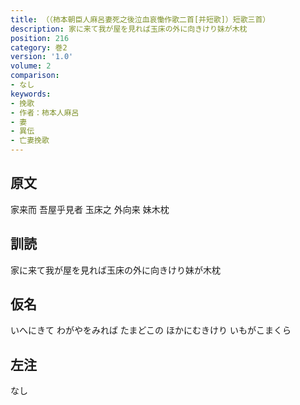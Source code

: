 ```yaml
---
title: （（柿本朝臣人麻呂妻死之後泣血哀慟作歌二首[并短歌]）短歌三首）
description: 家に来て我が屋を見れば玉床の外に向きけり妹が木枕
position: 216
category: 巻2
version: '1.0'
volume: 2
comparison:
- なし
keywords:
- 挽歌
- 作者：柿本人麻呂
- 妻
- 異伝
- 亡妻挽歌
---
```


## 原文

家来而 吾屋乎見者 玉床之 外向来 妹木枕

## 訓読

家に来て我が屋を見れば玉床の外に向きけり妹が木枕

## 仮名

いへにきて わがやをみれば たまどこの ほかにむきけり いもがこまくら

## 左注

なし
